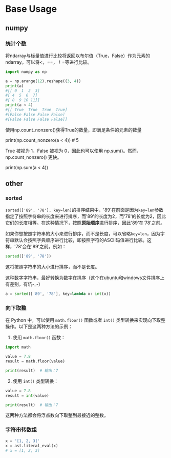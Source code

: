 # Base Usage

## numpy

### 统计个数

将ndarray与标量值进行比较将返回以布尔值（True，False）作为元素的ndarray。可以将<，==，！=等进行比较。

```python
import numpy as np

a = np.arange(12).reshape((3, 4))
print(a)
#[[ 0  1  2  3]
#[ 4  5  6  7]
#[ 8  9 10 11]]
print(a < 4)
#[[ True  True  True  True]
#[False False False False]
#[False False False False]]
```

使用np.count_nonzero()获得True的数量，即满足条件的元素的数量

print(np.count_nonzero(a < 4)) # 5

True 被视为 1，False 被视为 0，因此也可以使用 np.sum()。然而， np.count_nonzero() 更快。

print(np.sum(a < 4))





## other

### sorted

`sorted(['89', '78'], key=len)`的排序结果中，'89'在前面是因为`key=len`参数指定了按照字符串的长度来进行排序，而'89'的长度为2，而'78'的长度为2，因此它们的长度相等。在这种情况下，按照**原始顺序**进行排序，因此'89'在'78'之前。

如果你想按照字符串的大小来进行排序，而不是长度，可以省略`key=len`，因为字符串默认会按照字典顺序进行比较，即按照字符的ASCII码值进行比较。这样，'78'会在'89'之前。例如：

```python
sorted(['89', '78'])
```

这将按照字符串的大小进行排序，而不是长度。

这种数字字符串，最好转换为数字在排序（这个在ubuntu和windows文件排序上有差别，有坑-_-）

```python
a = sorted(['89', '78'], key=lambda x: int(x))
```



### 向下取整

在 Python 中，可以使用 `math.floor()` 函数或者 `int()` 类型转换来实现向下取整操作。以下是这两种方法的示例：

1. 使用 `math.floor()` 函数：

```python
import math

value = 7.8
result = math.floor(value)

print(result)  # 输出：7
```

2. 使用 `int()` 类型转换：

```python
value = 7.8
result = int(value)

print(result)  # 输出：7
```

这两种方法都会将浮点数向下取整到最接近的整数。



### 字符串转数组

```python
x = '[1, 2, 3]'
x = ast.literal_eval(x)
# x = [1, 2, 3]
```





